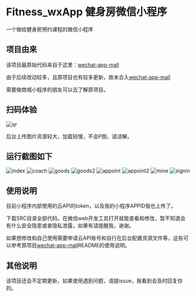 # Fitness_wxApp 健身房微信小程序
一个做给健身房预约课程的微信小程序

## 项目由来

该项目最原始代码来自于这里：[wechat-app-mall](https://github.com/EastWorld/wechat-app-mall)

由于后续改动较多，且原项目也有较多更新，故未合入[wechat-app-mall](https://github.com/EastWorld/wechat-app-mall)

需要做商城小程序的朋友可以去了解原项目。

## 扫码体验

![qr](https://github.com/Mocha-L/Fitness_wxApp/blob/master/res/my_qr.jpg)

后台上传图片资源较大，加载较慢，不会P图，请谅解。

## 运行截图如下

![index](https://github.com/Mocha-L/Fitness_wxApp/blob/master/res/index.png)
![coach](https://github.com/Mocha-L/Fitness_wxApp/blob/master/res/coach.png)
![goods](https://github.com/Mocha-L/Fitness_wxApp/blob/master/res/goods.png)
![goods2](https://github.com/Mocha-L/Fitness_wxApp/blob/master/res/goods2.png)
![appoint](https://github.com/Mocha-L/Fitness_wxApp/blob/master/res/appoint.png)
![appoint2](https://github.com/Mocha-L/Fitness_wxApp/blob/master/res/appoint2.png)
![mine](https://github.com/Mocha-L/Fitness_wxApp/blob/master/res/mine.png)
![signin](https://github.com/Mocha-L/Fitness_wxApp/blob/master/res/signin.png)




## 使用说明

目前小程序内部使用的云API的token，以及我的小程序APPID我也上传了。

下载SRC目录全部代码，在微信web开发工具打开就能查看和修改，暂不知道会有什么安全隐患或者隐私泄露，如果有请提醒我，谢谢。

如果想修改和自己使用需要申请云API账号和自行在后台配置资源文件等，这些可以参考原项目[wechat-app-mall](https://github.com/EastWorld/wechat-app-mall)README的使用说明。

## 其他说明

该项目还会不定期更新，如果使用遇到问题，请提issue，我看到会及时回复你的。
